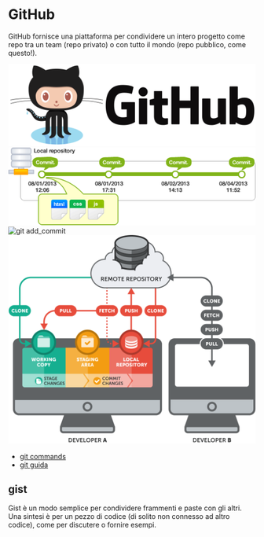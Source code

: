 # GitHub

GitHub fornisce una piattaforma per condividere un intero progetto come repo tra un team (repo privato) o con tutto il mondo (repo pubblico, come questo!).

![git logo](https://raw.githubusercontent.com/maboglia/Fondamenti/master/img/github.png)
![git versioning](https://raw.githubusercontent.com/maboglia/Fondamenti/master/img/git_versioning.png)
![git add_commit](https://raw.githubusercontent.com/maboglia/Fondamenti/master/img/git_add_commit.png)
![git process](https://raw.githubusercontent.com/maboglia/Fondamenti/master/img/git_process.png)

* [git commands](http://guides.beanstalkapp.com/version-control/common-git-commands.html)
* [git guida](https://blog.netsons.com/guida-git-cose-e-come-si-usa/)


## gist

Gist è un modo semplice per condividere frammenti e paste con gli altri.
Una sintesi è per un pezzo di codice (di solito non connesso ad altro codice), come per discutere o fornire esempi.
